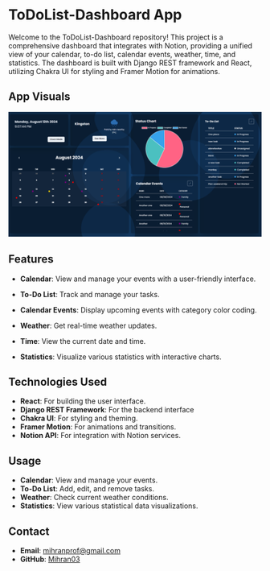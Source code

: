 # ToDoList-Dashboard App

Welcome to the ToDoList-Dashboard repository! This project is a comprehensive dashboard that integrates with Notion, providing a unified view of your calendar, to-do list, calendar events, weather, time, and statistics. The dashboard is built with Django REST framework and React, utilizing Chakra UI for styling and Framer Motion for animations.

## App Visuals
  ![Visuals](frontend/public/image.png)

## Features

- **Calendar**: View and manage your events with a user-friendly interface.

- **To-Do List**: Track and manage your tasks.

- **Calendar Events**: Display upcoming events with category color coding.

- **Weather**: Get real-time weather updates.

- **Time**: View the current date and time.

- **Statistics**: Visualize various statistics with interactive charts.



## Technologies Used
- **React**: For building the user interface.
- **Django REST Framework**: For the backend interface
- **Chakra UI**: For styling and theming.
- **Framer Motion**: For animations and transitions.
- **Notion API**: For integration with Notion services.

## Usage

- **Calendar**: View and manage your events.
- **To-Do List**: Add, edit, and remove tasks.
- **Weather**: Check current weather conditions.
- **Statistics**: View various statistical data visualizations.

## Contact

- **Email**: mihranprof@gmail.com
- **GitHub**: [Mihran03](https://github.com/Mihran03)
